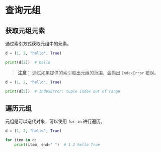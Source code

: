 # 查询元组

## 获取元组元素
通过索引方式获取元组中的元素。

```python
d = (1, 2, "hello", True)

print(d[2])  # hello
```

> **注意：** 通过如果提供的索引超出元组的范围，会抛出 `IndexError` 错误。

```python
d = (1, 2, "hello", True)

print(d[5])  # IndexError: tuple index out of range
```

## 遍历元组

元组是可以迭代对象，可以使用 `for-in` 进行遍历。

```python
d = (1, 2, "hello", True)

for item in d:
    print(item, end=" ")  # 1 2 hello True
```